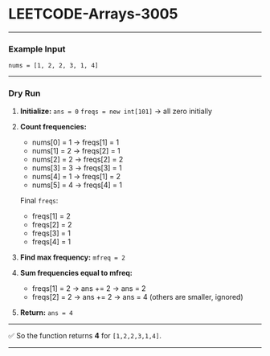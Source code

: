# LEETCODE-Arrays-3005
---

### Example Input

`nums = [1, 2, 2, 3, 1, 4]`

---

### Dry Run

1. **Initialize:**
   `ans = 0`
   `freqs = new int[101]` → all zero initially

2. **Count frequencies:**

   * nums\[0] = 1 → freqs\[1] = 1
   * nums\[1] = 2 → freqs\[2] = 1
   * nums\[2] = 2 → freqs\[2] = 2
   * nums\[3] = 3 → freqs\[3] = 1
   * nums\[4] = 1 → freqs\[1] = 2
   * nums\[5] = 4 → freqs\[4] = 1

   Final `freqs`:

   * freqs\[1] = 2
   * freqs\[2] = 2
   * freqs\[3] = 1
   * freqs\[4] = 1

3. **Find max frequency:**
   `mfreq = 2`

4. **Sum frequencies equal to mfreq:**

   * freqs\[1] = 2 → ans += 2 → ans = 2
   * freqs\[2] = 2 → ans += 2 → ans = 4
     (others are smaller, ignored)

5. **Return:**
   `ans = 4`

---

✅ So the function returns **4** for `[1,2,2,3,1,4]`.

---
